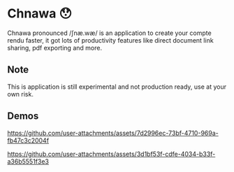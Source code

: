 # Chnawa 😯
Chnawa pronounced /ʃnæ.wæ/ is an application to create your compte rendu faster, it got lots of productivity features like direct document link sharing, pdf exporting and more.

## Note
This is application is still experimental and not production ready, use at your own risk.

## Demos
https://github.com/user-attachments/assets/7d2996ec-73bf-4710-969a-fb47c3c2004f

https://github.com/user-attachments/assets/3d1bf53f-cdfe-4034-b33f-a36b5551f3e3
